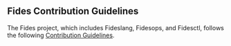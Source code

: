 ## Fides Contribution Guidelines

The Fides project, which includes Fideslang, Fidesops, and Fidesctl, follows the following [Contribution Guidelines](https://ethyca.github.io/fides/development/overview/).
